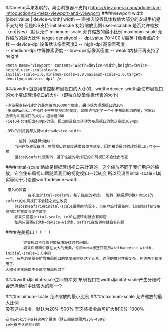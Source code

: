 ###meta(苹果发明的，桌面浏览器不支持)
    https://dev.opera.com/articles/an-introduction-to-meta-viewport-and-viewport/
####viewport
    <meta name="viewport" content="" />
		width [pixel_value | device-width] width 
		    -- 直接去设置具体数值大部分的安卓手机是不支持的 但是IOS支持
		initial-scale 初始缩放比例
		user-scalable 是否允许缩放 （no||yes）,默认允许
		minimum-scale 允许缩放的最小比例
		maximum-scale 允许缩放的最大比例 
		target-densitydpi 
			-- dpi_value 70–400 //每英寸像素点的个数
			-- device-dpi 设备默认像素密度2
			-- high-dpi 高像素密度	
			-- medium-dpi 中等像素密度
			-- low-dpi 低像素密度
			-- webkit内核不再支持了
		height

	<meta name="viewport" content="width=device-width,height=device-height,user-scalable=no,
	initial-scale=1.0,minimum-scale=1.0,maximum-scale=1.0,target-densitydpi=device-dpi" /> 
	
####width
	就是用来控制布局视口的大小的，width=device-width会使布局视口的大小变成理想视口的大小
												（即独立设备像素代表的大小）
												
	-浏览器支持width的最大值为10000个像素，最小值为理想视口的20%
	-安卓的webkit不允许小于布局视口的宽度，如果你指定了一个小于布局视口的值，它默认
	会转为布局视口的大小，通常是980
	-ie10不允许超出480px的值，超出的话会自动转为布局视口的默认宽度1024px
	
	-95%的浏览器都支持width=device-width
	
          旋转（横竖屏切换）：
		当用户旋转设备时，布局视口的宽度通常会发生改变。因为横竖屏时的理想视口尺寸不一样
		但ios的safari很例外，基于性能的考虑它的布局视口不会做出改变

####inital-scale
	缩放是根据理想视口来计算的，这个缩放不同于我们用户的缩放，它会使布局视口跟随着我们的视觉视口一起转变
	所以只设置inital-scale=1其实等同于只设置width=device-width
	
	 意外的惊喜：
	          在不加inital-scale时，基于性能的考虑， 旋转（横竖屏切换）时ios的safari的布局视口不会随之发生改变
	    但ios的safari在inital-scale设置的情况下，当用户旋转设备时，ios的safari布局视口的宽度会发生改变
	    如果只设置inital-scale，ie10在旋转时就会有问题
	    如果只设置width=device-width，safari在旋转时就会有问题
	    
####完美视口！！！！
	<meta name="viewport" content="width=device-width,initial-scale=1.0,user-scalable=no" />
	
	        完美视口不仅仅只能解决旋转时的问题。
	        如果你页面中存在太大的元素，你的meta标签只使用width=device-width，initial-scale=1.0中的
	一个，有些浏览器会扩展布局视口的宽度来容纳这个元素，这里的兼容性很复杂，但你两个都使用了，
	大部分浏览器都不会改变布局视口了
	
####width与inital-scale之间的冲突
	布局视口在width与inital-scale产生分歧时会选择他们中比较大的那一个

####minimum-scale 允许缩放的最小比例
####maximum-scale 允许缩放的最大比例   	
	没有这些指令，默认为20%-500%
	有这些指令后可扩大到10%-1000%

	安卓webkit不支持这两个属性（默认缩放范围为25%-400%）
	ie压根不认识他们俩
	